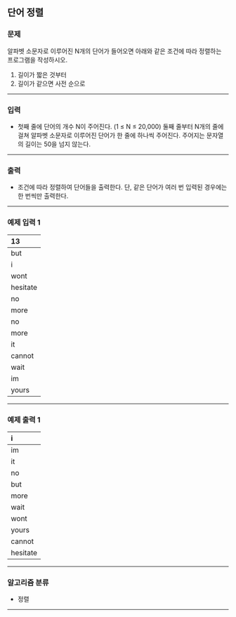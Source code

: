 단어 정렬
-------------
### 문제

알파벳 소문자로 이루어진 N개의 단어가 들어오면 아래와 같은 조건에 따라 정렬하는 프로그램을 작성하시오.

1. 길이가 짧은 것부터
2. 길이가 같으면 사전 순으로

- - -

### 입력
* 첫째 줄에 단어의 개수 N이 주어진다. (1 ≤ N ≤ 20,000) 둘째 줄부터 N개의 줄에 걸쳐 알파벳 소문자로 이루어진 단어가 한 줄에 하나씩 주어진다. 주어지는 문자열의 길이는 50을 넘지 않는다.

- - -

### 출력
* 조건에 따라 정렬하여 단어들을 출력한다. 단, 같은 단어가 여러 번 입력된 경우에는 한 번씩만 출력한다.

- - -

### 예제 입력 1
|13|
|:---|
|but|
|i|
|wont|
hesitate|
|no|
|more|
|no|
|more|
|it|
|cannot|
|wait|
|im|
|yours|

- - -

### 예제 출력 1
|i|
|:---|
|im|
|it|
|no|
|but|
|more|
|wait|
|wont|
|yours|
|cannot|
|hesitate|

- - -

### 알고리즘 분류
* 정렬

- - -